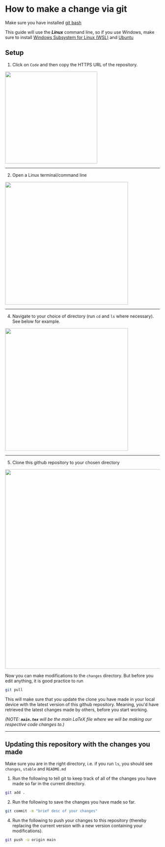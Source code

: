 # How to make a change via git

Make sure you have installed [git bash](https://git-scm.com/downloads)

This guide will use the ***Linux*** command line, so if you use Windows, make sure to install [Windows Subsystem for Linux (WSL)](https://apps.microsoft.com/detail/9p9tqf7mrm4r?hl=en-au&gl=AU) and [Ubuntu](https://apps.microsoft.com/detail/9pdxgncfsczv?hl=en-au&gl=AU)

## Setup

1. Click on `Code` and then copy the HTTPS URL of the repository.

<img src="https://github.com/abyanmajid/info1111-project-cc18-2/assets/108279046/608dccda-721b-495d-a838-e2a3c4f4ba8a" width="300"> 

---

2. Open a Linux terminal/command line

<img src="https://github.com/abyanmajid/info1111-project-cc18-2/assets/108279046/b79f655f-fa56-49cc-9b91-2594cca418ad" width="400">

---

4. Navigate to your choice of directory (run `cd` and `ls` where necessary). See below for example.

<img src="https://github.com/abyanmajid/info1111-project-cc18-2/assets/108279046/7d332d14-cef1-480c-b195-b9c23c246bd5" width="400">

---

5. Clone this github repository to your chosen directory


<img src="https://github.com/abyanmajid/info1111-task1-cc18-2/assets/108279046/d4793d5b-5dc9-4d8f-a3a3-0c705c522878" width="650">

Now you can make modifications to the `changes` directory. But before you edit anything, it is good practice to run
```bash
git pull
```
This will make sure that you update the clone you have made in your local device with the latest version of this github repository. Meaning, you'd have retrieved the latest changes made by others, before you start working.

*(NOTE: **`main.tex`** will be the main LaTeX file where we will be making our respective code changes to.)*

---

## Updating this repository with the changes you made

Make sure you are in the right directory, i.e. if you run `ls`, you should see `changes`, `stable` and `README.md`

1. Run the following to tell git to keep track of all of the changes you have made so far in the current directory.

```bash
git add .
```

2. Run the following to save the changes you have made so far.

```bash
git commit -m "brief desc of your changes"
```

4. Run the following to push your changes to this repository (thereby replacing the current version with a new version containing your modifications).

```bash
git push -u origin main
```
